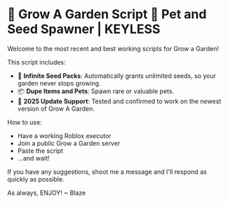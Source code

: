 
# 🌱 Grow A Garden Script 🌴 Pet and Seed Spawner | KEYLESS

Welcome to the most recent and best working scripts for Grow a Garden!

This script includes:
- 🌱 **Infinite Seed Packs**: Automatically grants unlimited seeds, so your garden never stops growing.
- 📦 **Dupe Items and Pets**: Spawn rare or valuable pets.
- 🔄 **2025 Update Support**: Tested and confirmed to work on the newest version of Grow A Garden.

How to use:
- Have a working Roblox executor
- Join a public Grow a Garden server
- Paste the script
- ...and wait!

If you have any suggestions, shoot me a message and I'll respond as quickly as possible.

As always, ENJOY!
~ Blaze
